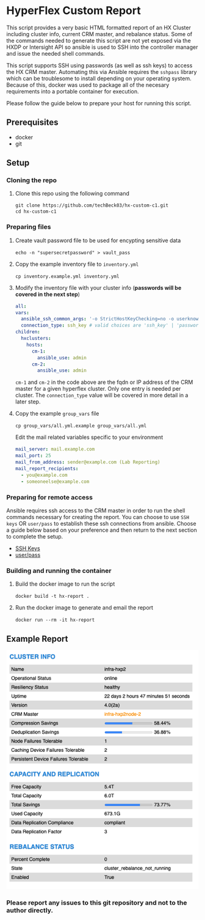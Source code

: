 # HyperFlex Custom Report

This script provides a very basic HTML formatted report of an HX Cluster including cluster info, current CRM master, and rebalance status.  Some of the commands needed to generate this script are not yet exposed via the HXDP or Intersight API so ansible is used to SSH into the controller manager and issue the needed shell commands.

This script supports SSH using passwords (as well as ssh keys) to access the HX CRM master.  Automating this via Ansible requires the `sshpass` library which can be troublesome to install depending on your operating system.  Because of this, docker was used to package all of the necesary requirements into a portable container for execution.

Please follow the guide below to prepare your host for running this script.

## Prerequisites

- docker
- git

## Setup

### Cloning the repo

1. Clone this repo using the following command
   
   ```
   git clone https://github.com/techBeck03/hx-custom-c1.git
   cd hx-custom-c1
   ```

### Preparing files

1. Create vault password file to be used for encypting sensitive data
   
   `echo -n "supersecretpassword" > vault_pass`

2. Copy the example inventory file to `inventory.yml`
   
   `cp inventory.example.yml inventory.yml`

3. Modify the inventory file with your cluster info (**passwords will be covered in the next step**)
   
   ```yaml
   all:
   vars:
     ansible_ssh_common_args: '-o StrictHostKeyChecking=no -o userknownhostsfile=/dev/null'
     connection_type: ssh_key # valid choices are 'ssh_key' | 'password'
   children:
     hxclusters:
       hosts:
         cm-1:
           ansible_use: admin
         cm-2:
           ansible_use: admin
   ```
   `cm-1` and `cm-2` in the code above are the fqdn or IP address of the CRM master for a given hyperflex cluster.  Only one entry is needed per cluster.  The `connection_type` value will be covered in more detail in a later step.

4. Copy the example `group_vars` file

   `cp group_vars/all.yml.example group_vars/all.yml`

   Edit the mail related variables specific to your environment
   ```yaml
   mail_server: mail.example.com
   mail_port: 25
   mail_from_address: sender@example.com (Lab Reporting)
   mail_report_recipients:
     - you@example.com
     - someoneelse@example.com
   ```

### Preparing for remote access
   
   Ansible requires ssh access to the CRM master in order to run the shell commands necessary for creating the report.  You can choose to use `SSH keys` OR `user/pass` to establish these ssh connections from ansible.  Choose a guide below based on your preference and then return to the next section to complete the setup.

   - [SSH Keys](docs/ssh_keys.md)
   - [user/pass](docs/local_passwords.md)

### Building and running the container

1. Build the docker image to run the script

   `docker build -t hx-report .`

2. Run the docker image to generate and email the report

   `docker run --rm -it hx-report`


## Example Report
![Example Report](/docs/img/example_report.png?raw=true)

### Please report any issues to this git repository and not to the author directly.